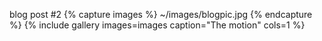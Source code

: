 blog post #2
{% capture images %} ~/images/blogpic.jpg {% endcapture %} {% include gallery images=images caption="The motion" cols=1 %}
